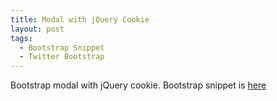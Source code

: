 ```yaml
---
title: Modal with jQuery Cookie
layout: post
tags:
  - Bootstrap Snippet
  - Twitter Bootstrap
---
```

Bootstrap modal with jQuery cookie. Bootstrap snippet is [here][1]

 [1]: http://bootsnipp.com/snippets/6g8m
